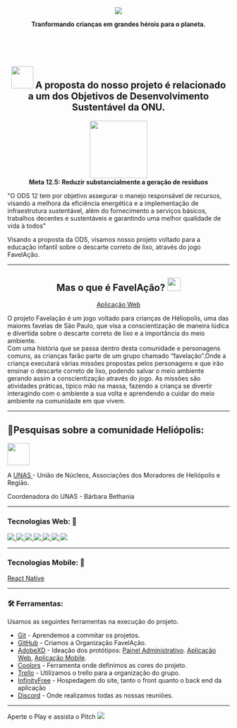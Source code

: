 <p align="center">
    <a href="http://projetofavelacao.epizy.com/">
       <img src="https://github.com/favelacao/favelacao/blob/main/favelacao/frontend/img/logo_favelacao.png">	    
    </a>	
  </p>
  <p align="center"><b>Tranformando crianças em grandes hérois para o planeta.</b></p>
 <br />
 <br />

<h1 align="center"> </h1>

<h2  align="center" >
  <img width=50px src="https://user-images.githubusercontent.com/68478385/110950129-35d1ca00-8322-11eb-85db-96202cde9b50.png">
 A proposta do nosso projeto é relacionado a um dos Objetivos de Desenvolvimento Sustentável da ONU. 
</h2>
<p align="center">
  <img width=130px src="https://encrypted-tbn0.gstatic.com/images?q=tbn:ANd9GcR11pi4OtC06eY4nV1xGLLD_HtCB9qexNl9EA&usqp=CAU">
	<br/>
	<b>Meta 12.5: Reduzir substancialmente a geração de resíduos</b>
</p>
<p>
	 "O ODS 12 tem por objetivo assegurar o manejo responsável de recursos, visando a melhora da eficiência energética e a implementação de infraestrutura sustentável, além do fornecimento a serviços básicos, trabalhos decentes e sustentáveis e garantindo uma melhor qualidade de vida à todos"
</p>
<p> 
	Visando a proposta da ODS, visamos nosso projeto voltado para a educação infantil sobre o descarte correto de lixo, através do jogo FavelAção.
</p>
<hr>

<h2 align="center">Mas o que é FavelAção? <img width=30px src="https://github.com/favelacao/favelacao/blob/main/favelacao/frontend/img/logo_Megafone_Grande.png"></h2>    
 <a href="http://favelacao.epizy.com/favelacao/">
	<p align="center">Aplicação Web</p>
</a>
<p> O projeto Favelação é um jogo voltado para crianças de Héliopolis, uma das maiores favelas de São Paulo, que visa
a conscientização de maneira lúdica e divertida sobre o descarte correto de lixo e a importância do meio ambiente.
<br>
Com uma história que se passa dentro desta comunidade e personagens comuns, as crianças farão parte de um grupo chamado “favelação”.Onde a criança executará várias missões propostas pelos personagens e que irão ensinar o descarte correto de lixo, podendo salvar o meio ambiente gerando assim a conscientização através do jogo.
As missões são atividades práticas, típico mão na massa, fazendo a criança se divertir interagindo com o ambiente a sua volta e aprendendo a cuidar do meio ambiente na comunidade em que vivem.</p>
<hr>

<h2>🔎Pesquisas sobre a comunidade Heliópolis:</h2>
<img width=50px src="https://pbs.twimg.com/profile_images/378800000290688369/61249d95c89c02b9150d1762f2aacde3_400x400.jpeg">
<p>A <a href="https://www.unas.org.br/">UNAS </a>- União de Núcleos, Associações dos Moradores de Heliópolis e Região.</p>
<p> Coordenadora do UNAS - Bárbara Bethania</p>

 <hr>
 
<h3> Tecnologias Web: 🚀 </h3>
     <a href="https://www.w3schools.com/html/">
        <img src="https://icongr.am/devicon/html5-original-wordmark.svg?size=30&color=currentColor">
     </a>
    <a href="https://www.w3schools.com/css/">
         <img src="https://icongr.am/devicon/css3-original-wordmark.svg?size=30&color=currentColor">
    </a>
    <a href="https://developer.mozilla.org/pt-BR/docs/Aprender/JavaScript">
      <img src="https://icongr.am/devicon/javascript-original.svg?size=30&color=currentColor">
    </a>
 
   <a href ="https://www.mysql.com/">
         <img src="https://icongr.am/devicon/mysql-original-wordmark.svg?size=30&color=currentColor"> 
  </a>
 
   <a href="https://www.php.net/manual/pt_BR/intro-whatis.php">
         <img src="https://icongr.am/devicon/php-original.svg?size=30&color=currentColor"> 
  </a>
  <a href="https://getbootstrap.com.br/">
         <img src= "https://icongr.am/devicon/bootstrap-plain.svg?size=30&color=7e4acb">
  </a>
   <a href="#">
	<img src="https://icongr.am/devicon/react-original.svg?size=30&color=currentColor">
     </a>
 <hr>
 
 <h3> Tecnologias Mobile: 🚀 </h3>
     <a href="https://reactnative.dev/">
        React Native
     </a>
   <hr>
  
  <h3> 🛠️ Ferramentas: </h3>  	
 <p>Usamos as seguintes ferramentas na execução do projeto.</p>
 	<ul>
	  <li>
		  <a href="https://git-scm.com/">Git</a> - Aprendemos a commitar os projetos.
	</li>
	  <li>
	  	  <a href="https://github.com/">GitHub</a> - Criamos a Organização FavelAção.
	  </li>
	  <li>
	  	  <a href="https://www.adobe.com/products/xd.html">AdobeXD</a> - Ideação dos protótipos: <a href="https://xd.adobe.com/view/8f20994e-08d7-46a2-8a50-69224fd21f14-da73/">Painel Administrativo</a>. <a href="https://xd.adobe.com/view/ebfd8642-5911-41b9-94f2-d9f0f8c7639e-beae/">Aplicação Web</a>, <a href="https://xd.adobe.com/view/6f7926db-a860-4165-b9eb-d5bc6db744a4-3a2a/">Aplicação Mobile</a>.
	  </li>
          <li>
	  	  <a href="https://coolors.co/">Coolors</a> - Ferramenta onde definimos as cores do projeto.
	  </li>
	  <li>
	  	  <a href="https://trello.com/b/dibWEjsH/squad-2-meio-ambiente">Trello</a> - Utilizamos o trello para a organização do grupo.
	  </li>
	  <li>
		  <a href="https://infinityfree.net/">InfinityFree</a> - Hospedagem do site, tanto o front quanto o back end da aplicação
	  </li>
	<li>
		<a href="https://discord.com/channels/751849339982315542/751849340414459945"> Discord</a> - Onde realizamos todas as nossas reuniões.
	</li>
	</ul> 
	
<hr>

<p>Aperte o Play e assista o Pitch  
   <a href="https://www.youtube.com/watch?v=6LmjnU9_kuY">
	<img src="https://icongr.am/entypo/controller-play.svg?size=49&color=f31212">
   </a>
</p>


